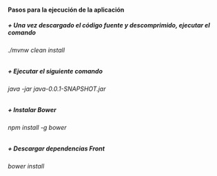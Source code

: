 #### Pasos para la ejecución de la aplicación

##### + Una vez descargado el código fuente y descomprimido, ejecutar el comando
###### ./mvnw clean install

##### + Ejecutar el siguiente comando
###### java -jar java-0.0.1-SNAPSHOT.jar

##### + Instalar Bower
###### npm install -g bower

##### + Descargar dependencias Front
###### bower install